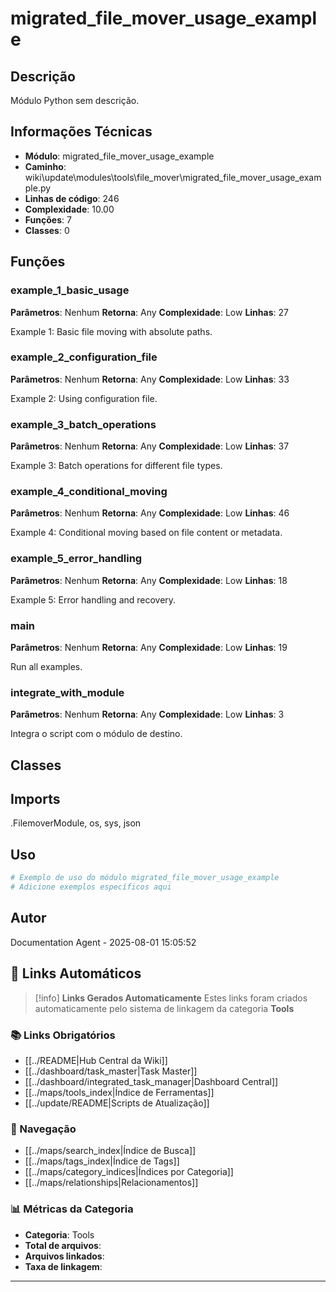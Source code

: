 # migrated_file_mover_usage_example

## Descrição

Módulo Python sem descrição.

## Informações Técnicas

- **Módulo**: migrated_file_mover_usage_example
- **Caminho**: wiki\update\modules\tools\file_mover\migrated_file_mover_usage_example.py
- **Linhas de código**: 246
- **Complexidade**: 10.00
- **Funções**: 7
- **Classes**: 0

## Funções

### example_1_basic_usage

**Parâmetros**: Nenhum
**Retorna**: Any
**Complexidade**: Low
**Linhas**: 27

Example 1: Basic file moving with absolute paths.

### example_2_configuration_file

**Parâmetros**: Nenhum
**Retorna**: Any
**Complexidade**: Low
**Linhas**: 33

Example 2: Using configuration file.

### example_3_batch_operations

**Parâmetros**: Nenhum
**Retorna**: Any
**Complexidade**: Low
**Linhas**: 37

Example 3: Batch operations for different file types.

### example_4_conditional_moving

**Parâmetros**: Nenhum
**Retorna**: Any
**Complexidade**: Low
**Linhas**: 46

Example 4: Conditional moving based on file content or metadata.

### example_5_error_handling

**Parâmetros**: Nenhum
**Retorna**: Any
**Complexidade**: Low
**Linhas**: 18

Example 5: Error handling and recovery.

### main

**Parâmetros**: Nenhum
**Retorna**: Any
**Complexidade**: Low
**Linhas**: 19

Run all examples.

### integrate_with_module

**Parâmetros**: Nenhum
**Retorna**: Any
**Complexidade**: Low
**Linhas**: 3

Integra o script com o módulo de destino.

## Classes

## Imports

.FilemoverModule, os, sys, json

## Uso

```python
# Exemplo de uso do módulo migrated_file_mover_usage_example
# Adicione exemplos específicos aqui
```

## Autor

Documentation Agent - 2025-08-01 15:05:52

## 🔗 **Links Automáticos**

> [!info] **Links Gerados Automaticamente**
> Estes links foram criados automaticamente pelo sistema de linkagem da categoria **Tools**

### **📚 Links Obrigatórios**
- [[../README|Hub Central da Wiki]]
- [[../dashboard/task_master|Task Master]]
- [[../dashboard/integrated_task_manager|Dashboard Central]]
- [[../maps/tools_index|Índice de Ferramentas]]
- [[../update/README|Scripts de Atualização]]

### **🧭 Navegação**
- [[../maps/search_index|Índice de Busca]]
- [[../maps/tags_index|Índice de Tags]]
- [[../maps/category_indices|Índices por Categoria]]
- [[../maps/relationships|Relacionamentos]]

### **📊 Métricas da Categoria**
- **Categoria**: Tools
- **Total de arquivos**: <!-- Contador automático -->
- **Arquivos linkados**: <!-- Contador automático -->
- **Taxa de linkagem**: <!-- Percentual automático -->

---

